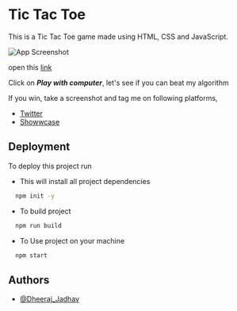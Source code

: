 
# Tic Tac Toe

This is a Tic Tac Toe game made using HTML, CSS and JavaScript.

![App Screenshot](https://project-assets.showwcase.com/500x/21721/1660450560095-Tic%2520Tac%2520Toe%2520and%25203%2520more%2520pages%2520-%2520Personal%2520-%2520Microsoft%25E2%2580%258B%2520Edge%25208_14_2022%25209_38_36%2520AM.png)

open this [link](https://dheeraj4103.github.io/Tic-Tac-Toe/dist/index.html)

Click on ***Play with computer***, let's see if you can beat my algorithm

If you win, take a screenshot and tag me on following platforms,

- [Twitter](https://twitter.com/j_dheeraj5561)
- [Showwcase](https://www.showwcase.com/)







## Deployment

To deploy this project run

- This will install all project dependencies 
```bash
  npm init -y
```

- To build project
```bash
  npm run build
```

- To Use project on your machine
```bash
  npm start
```


## Authors

- [@Dheeraj_Jadhav](https://github.com/Dheeraj4103)

